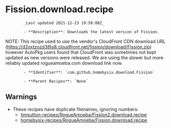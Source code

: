 # Fission.download.recipe

            _Last updated 2021-12-23 19:58:08Z_

            - **Description**: Downloads the latest version of Fission.

NOTE: This recipe used to use the vendor's CloudFront CDN download URL
(https://d2oxtzozd38ts8.cloudfront.net/fission/download/Fission.zip)
however AutoPkg users found that CloudFront was sometimes not kept updated
as new versions were released. We are using the slower but more reliably
updated rogueamoeba.com download link now.

            - **Identifier**: `com.github.homebysix.download.Fission`

            - **Parent Recipes**: `None`

## Warnings

- These recipes have duplicate filenames, ignoring numbers:
    - [timsutton-recipes/RogueAmoeba/Fission2.download.recipe](/autopkg-dupe-tracker/timsutton-recipes/RogueAmoeba/Fission2.download.recipe)
    - [homebysix-recipes/RogueAmoeba/Fission.download.recipe](/autopkg-dupe-tracker/homebysix-recipes/RogueAmoeba/Fission.download.recipe)